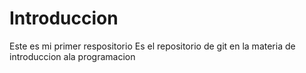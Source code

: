 # Introduccion
Este es mi primer respositorio
Es el repositorio de git en la materia de introduccion ala programacion 
